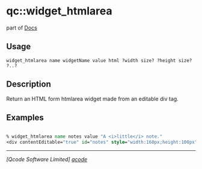 qc::widget_htmlarea
===================

part of [Docs](../index.md)

Usage
-----
`
	widget_htmlarea name widgetName value html ?width size? ?height size? ?..?
    `

Description
-----------
Return an HTML form htmlarea widget made from an editable div tag.

Examples
--------
```tcl

% widget_htmlarea name notes value "A <i>little</i> note."
<div contentEditable="true" id="notes" style="width:160px;height:100px" value="A &lt;i&gt;little&lt;/i&gt; note." name="notes" class="db-form-html-area">A <i>little</i> note.</div>

```

----------------------------------
*[Qcode Software Limited] [qcode]*

[qcode]: http://www.qcode.co.uk "Qcode Software"